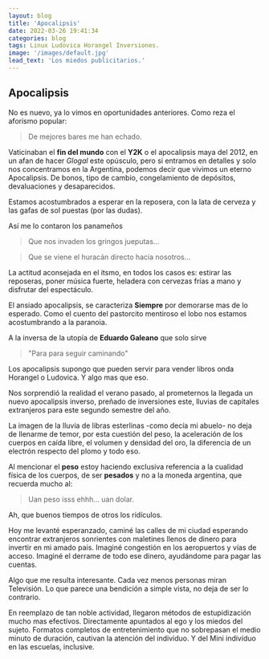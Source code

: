 ```yaml
---
layout: blog
title: 'Apocalipsis'
date: 2022-03-26 19:41:34
categories: blog
tags: Linux Ludovica Horangel Inversiones.
image: '/images/default.jpg'
lead_text: 'Los miedos publicitarios.'
---
```


## Apocalipsis

No es nuevo, ya lo vimos en oportunidades anteriores.  Como reza el aforismo popular:

> De mejores bares me han echado.

Vaticinaban el **fin del mundo** con el **Y2K** o el apocalipsis maya del 2012, en un afan de hacer *Glogal* este opúsculo, pero si entramos en detalles y solo nos concentramos en la Argentina, podemos decir que vivimos un eterno Apocalipsis.  De bonos, tipo de cambio, congelamiento de depósitos, devaluaciones y desaparecidos.  

Estamos acostumbrados a esperar en la reposera, con la lata de cerveza y las gafas de sol puestas (por las dudas). 

Así me lo contaron los panameños 

> Que nos invaden los gringos jueputas...

> Que se viene el huracán directo hacia nosotros...

La actitud aconsejada en el itsmo, en todos los casos es: estirar las reposeras, poner música fuerte, heladera con cervezas frías a mano y disfrutar del espectáculo.

El ansiado apocalipsis, se caracteriza **Siempre** por demorarse mas de lo esperado.  Como el cuento del pastorcito mentiroso el lobo nos estamos acostumbrando a la paranoia.

A la inversa de la utopía de **Eduardo Galeano** que solo sirve 

> "Para para seguir caminando" 

Los apocalipsis supongo que pueden servir para vender libros onda Horangel o Ludovica.  Y algo mas que eso.

Nos sorprendió la realidad el verano pasado, al prometernos la llegada un nuevo apocalipsis inverso, preñado de inversiones este, lluvias de capitales extranjeros para este segundo semestre del año.

La imagen de la lluvia de libras esterlinas -como decía mi abuelo- no deja de llenarme de temor, por esta cuestión del peso, la aceleración de los cuerpos en caída libre, el volumen y densidad del oro, la diferencia de un electrón respecto del plomo y todo eso.

Al mencionar el **peso** estoy haciendo exclusiva referencia a la cualidad física de los cuerpos, de ser **pesados** y no a la moneda argentina, que recuerda mucho al:

> Uan peso isss ehhh... uan dolar.  

Ah, que buenos tiempos de otros los ridículos.

Hoy me levanté esperanzado, caminé las calles de mi ciudad esperando encontrar extranjeros sonrientes con maletines llenos de dinero para invertir en mi amado pais.  Imaginé congestión en los aeropuertos y vías de acceso.  Imaginé el derrame de todo ese dinero, ayudándome para pagar las cuentas.

Algo que me resulta interesante.  Cada vez menos personas miran Televisión.  Lo que parece una bendición a simple vista, no deja de ser lo contrario. 

En reemplazo de tan noble actividad, llegaron métodos de estupidización mucho mas efectivos.  Directamente apuntados al ego y los miedos del sujeto.  Formatos completos de entretenimiento que no sobrepasan el medio minuto de duración, cautivan la atención del individuo.  Y del Mini indivíduo en las escuelas, inclusive.



